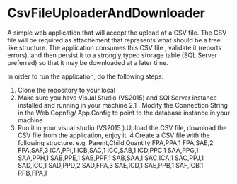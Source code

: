 # CsvFileUploaderAndDownloader
A simple web application that will accept the upload of a CSV file. The CSV file will be required as  attachement that represents what should be a tree like structure. The application consumes this CSV file , validate it (reports errors), and then persist it to a strongly typed storage table (SQL Server preferred) so that it may be downloaded at a later time.

In order to run the application, do the following steps:
1. Clone the repository to your local
2. Make sure you have Visual Studio (VS2015) and SQl Server instance  installed and running in your machine
  2.1 . Modify the Connection String in the Web.Copnfig/ App.Config to point to the database instance in your machine
3. Run it in your visual studio (VS2015 ).Upload the CSV file, download the CSV file from the application, enjoy it.
4.Create a CSV file with the following structure.
e.g.
Parent,Child,Quantity
FPA,PPA,1
FPA,SAE,2
FPA,SAF,3
ICA,PPI,1
ICB,SAC,1
ICC,SAB,1
ICD,PPC,1
SAA,PPG,1
SAA,PPH,1
SAB,PPE,1
SAB,PPF,1
SAB,SAA,1
SAC,ICA,1
SAC,PPJ,1
SAD,ICC,1
SAD,PPD,2
SAD,FPA,3
SAE,ICD,1
SAE,PPB,1
SAF,ICB,1
RPB,FPA,1
